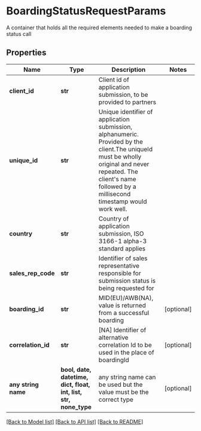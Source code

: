 # BoardingStatusRequestParams

A container that holds all the required elements needed to make a boarding status call

## Properties
Name | Type | Description | Notes
------------ | ------------- | ------------- | -------------
**client_id** | **str** | Client id of application submission, to be provided to partners | 
**unique_id** | **str** | Unique identifier of application submission, alphanumeric. Provided by the client.The uniqueId must be wholly original and never repeated. The client&#39;s name followed by a millisecond timestamp would work well. | 
**country** | **str** | Country of application submission, ISO 3166-1 alpha-3 standard applies | 
**sales_rep_code** | **str** | Identifier of sales representative responsible for submission status is being requested for | 
**boarding_id** | **str** | MID(EU)/AWB(NA), value is returned from a successful boarding | [optional] 
**correlation_id** | **str** | [NA] Identifier of alternative correlation Id to be used in the place of boardingId | [optional] 
**any string name** | **bool, date, datetime, dict, float, int, list, str, none_type** | any string name can be used but the value must be the correct type | [optional]

[[Back to Model list]](../README.md#documentation-for-models) [[Back to API list]](../README.md#documentation-for-api-endpoints) [[Back to README]](../README.md)


